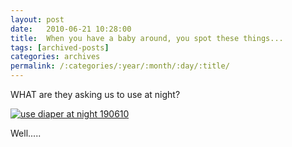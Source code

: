 ```yaml
---
layout: post
date:	2010-06-21 10:28:00
title:  When you have a baby around, you spot these things...
tags: [archived-posts]
categories: archives
permalink: /:categories/:year/:month/:day/:title/
---
```

WHAT are they asking us to use at night?


<a href="http://s967.photobucket.com/albums/ae160/pedoral/?action=view&current=IMG_6496.jpg" target="_blank"><img src="http://i967.photobucket.com/albums/ae160/pedoral/IMG_6496.jpg" border="0" alt="use diaper at night 190610"></a>


Well.....
